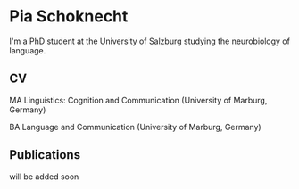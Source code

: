 # Pia Schoknecht 

I'm a PhD student at the University of Salzburg studying the neurobiology of language.

## CV
MA Linguistics: Cognition and Communication (University of Marburg, Germany)

BA Language and Communication (University of Marburg, Germany)

## Publications
will be added soon
